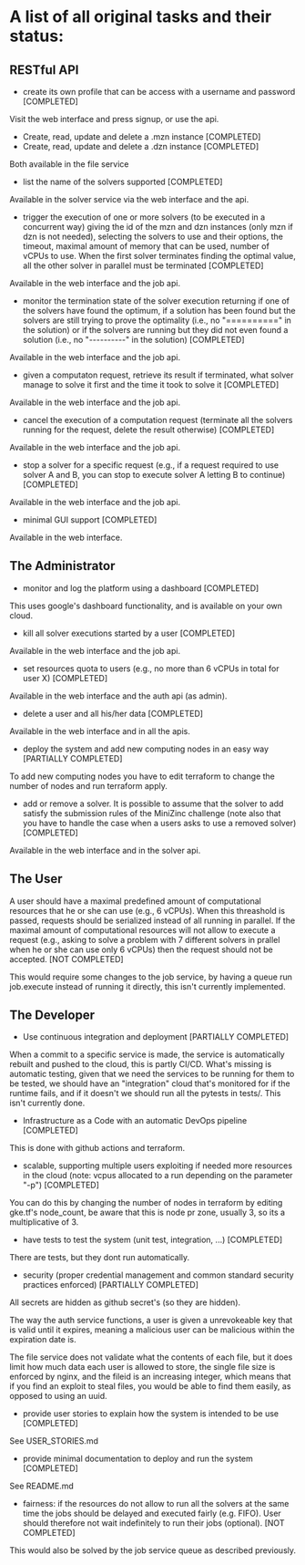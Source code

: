 # A list of all original tasks and their status:

## RESTful API

* create its own profile that can be access with a username and password [COMPLETED]


Visit the web interface and press signup, or use the api.


* Create, read, update and delete a .mzn instance [COMPLETED]
* Create, read, update and delete a .dzn instance [COMPLETED]


Both available in the file service


* list the name of the solvers supported  [COMPLETED]


Available in the solver service via the web interface and the api.


* trigger the execution of one or more solvers (to be executed in a concurrent way)
  giving the id of the mzn and dzn instances (only mzn if dzn is not needed),
  selecting the solvers to use and their options,
  the timeout, maximal amount of memory that can be used, number of vCPUs to use.
  When the first solver terminates finding the optimal value, all the other solver in parallel
  must be terminated [COMPLETED]
  
  
Available in the web interface and the job api.


* monitor the termination state of the solver execution returning if one of the 
  solvers have found the optimum, if a solution has been found but the solvers are
  still trying to prove the optimality (i.e., no "==========" in the solution) or
  if the solvers are running but they did not even found a solution
  (i.e., no "----------" in the solution) [COMPLETED]
  
  
Available in the web interface and the job api.


* given a computaton request, retrieve its result if terminated, what solver
  manage to solve it first and the time it took to solve it [COMPLETED]
  
  
Available in the web interface and the job api.


* cancel the execution of a computation request (terminate all the solvers 
  running for the request, delete the result otherwise) [COMPLETED]
  
  
Available in the web interface and the job api.


* stop a solver for a specific request  (e.g., if a request required to use solver
  A and B, you can stop to execute solver A letting B to continue) [COMPLETED]
  
  
Available in the web interface and the job api.


* minimal GUI support [COMPLETED]


Available in the web interface.



## The Administrator

* monitor and log the platform using a dashboard [COMPLETED]


This uses google's dashboard functionality, and is available on your own cloud.


* kill all solver executions started by a user [COMPLETED]


Available in the web interface and the job api.


* set resources quota to users (e.g., no more than 6 vCPUs in total for user X) [COMPLETED]


Available in the web interface and the auth api (as admin).


* delete a user and all his/her data [COMPLETED]


Available in the web interface and in all the apis.


* deploy the system and add new computing nodes in an easy way [PARTIALLY COMPLETED]


To add new computing nodes you have to edit terraform to change the number of nodes and run terraform apply.


* add or remove a solver. It is possible to assume that the solver to add
  satisfy the submission rules of the MiniZinc challenge (note also that you have to handle
  the case when a users asks to use a removed solver) [COMPLETED]
  
  
Available in the web interface and in the solver api.

## The User 

A user should have a maximal predefined amount of computational resources that
he or she can use (e.g., 6 vCPUs). When this threashold is passed, requests
should be serialized instead of all running in parallel. If the maximal amount
of computational resources will not allow to execute a request (e.g., asking to
solve a problem with 7 different solvers in prallel when he or she can use only
6 vCPUs) then the request should not be accepted. [NOT COMPLETED]


This would require some changes to the job service, by having a queue run job.execute instead of running it directly, this isn't currently implemented.



## The Developer

* Use continuous integration and deployment [PARTIALLY COMPLETED]


When a commit to a specific service is made, the service is automatically rebuilt and pushed to the cloud, this is partly CI/CD.
What's missing is automatic testing, given that we need the services to be running for them to be tested, we should have an "integration" cloud that's monitored for if the runtime fails, and if it doesn't we should run all the pytests in tests/.
This isn't currently done.


* Infrastructure as a Code with an automatic DevOps pipeline [COMPLETED]


This is done with github actions and terraform.


* scalable, supporting multiple users exploiting if needed more resources in the
  cloud (note: vcpus allocated to a run depending on the parameter "-p") [COMPLETED]
  
  
You can do this by changing the number of nodes in terraform by editing gke.tf's node_count, be aware that this is node pr zone, usually 3, so its a multiplicative of 3.


* have tests to test the system (unit test, integration, ...) [COMPLETED]


There are tests, but they dont run automatically.


* security (proper credential management and common standard security practices
  enforced) [PARTIALLY COMPLETED]
  
  
All secrets are hidden as github secret's (so they are hidden).

The way the auth service functions, a user is given a unrevokeable key that is valid until it expires, meaning a malicious user can be malicious within the expiration date is.

The file service does not validate what the contents of each file, but it does limit how much data each user is allowed to store, the single file size is enforced by nginx, and the fileid is an increasing integer, which means that if you find an exploit to steal files, you would be able to find them easily, as opposed to using an uuid.


* provide user stories to explain how the system is intended to be use [COMPLETED]


See USER_STORIES.md


* provide minimal documentation to deploy and run the system [COMPLETED]


See README.md


* fairness: if the resources do not allow to run all the solvers at the same time
  the jobs should be delayed and executed fairly (e.g. FIFO).
  User should therefore not wait  indefinitely to run their jobs (optional). [NOT COMPLETED]
  
  
This would also be solved by the job service queue as described previously.
